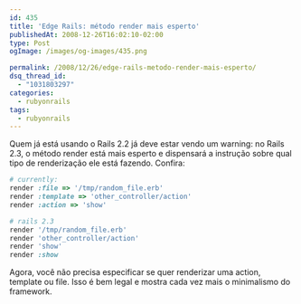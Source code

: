 ```yaml
---
id: 435
title: 'Edge Rails: método render mais esperto'
publishedAt: 2008-12-26T16:02:10-02:00
type: Post
ogImage: /images/og-images/435.png

permalink: /2008/12/26/edge-rails-metodo-render-mais-esperto/
dsq_thread_id:
  - "1031803297"
categories:
  - rubyonrails
tags:
  - rubyonrails
---
```

Quem já está usando o Rails 2.2 já deve estar vendo um warning: no Rails 2.3, o método render está mais esperto e dispensará a instrução sobre qual tipo de renderização ele está fazendo. Confira: 

```ruby
# currently:
render :file => '/tmp/random_file.erb'
render :template => 'other_controller/action'
render :action => 'show'

# rails 2.3
render '/tmp/random_file.erb'
render 'other_controller/action'
render 'show'
render :show
```

Agora, você não precisa especificar se quer renderizar uma action, template ou file. Isso é bem legal e mostra cada vez mais o minimalismo do framework.

